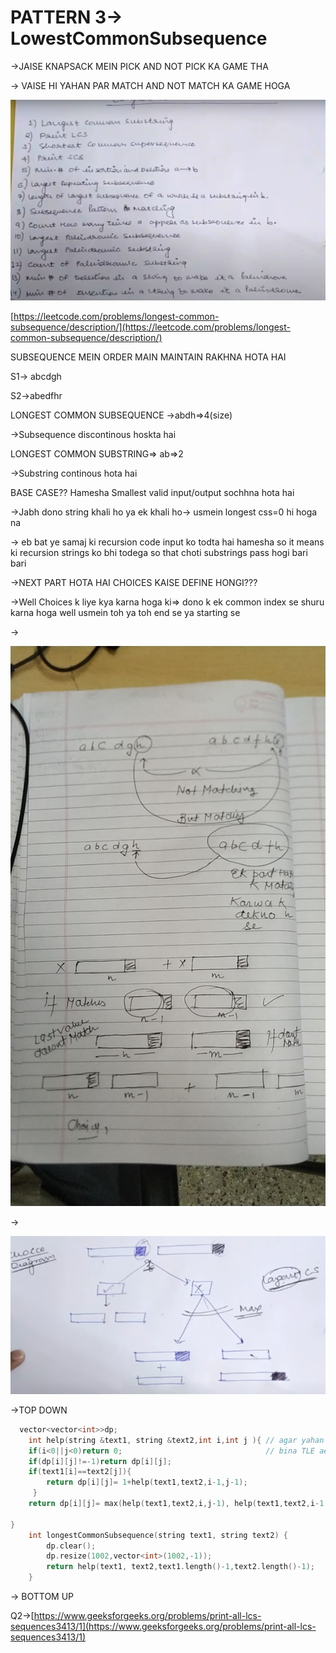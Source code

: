 # **PATTERN 3→ LowestCommonSubsequence**

→JAISE KNAPSACK MEIN PICK AND NOT PICK KA GAME THA

→ VAISE HI YAHAN PAR MATCH AND NOT MATCH KA GAME HOGA

![image 49.png](../../../../../../../Images/image%2049.png)

  

[https://leetcode.com/problems/longest-common-subsequence/description/](https://leetcode.com/problems/longest-common-subsequence/description/)

SUBSEQUENCE MEIN ORDER MAIN MAINTAIN RAKHNA HOTA HAI

S1→ abcdgh

S2→abedfhr

LONGEST COMMON SUBSEQUENCE →abdh⇒4(size)

→Subsequence discontinous hoskta hai

LONGEST COMMON SUBSTRING⇒ ab⇒2

→Substring continous hota hai

  

BASE CASE?? Hamesha Smallest valid input/output sochhna hota hai

→Jabh dono string khali ho ya ek khali ho→ usmein longest css=0 hi hoga na

  

→ eb bat ye samaj ki recursion code input ko todta hai hamesha so it means ki recursion strings ko bhi todega so that choti substrings pass hogi bari bari

→NEXT PART HOTA HAI CHOICES KAISE DEFINE HONGI???

→Well Choices k liye kya karna hoga ki⇒ dono k ek common index se shuru karna hoga well usmein toh ya toh end se ya starting se

→

![image 1 24.png](../../../../../../../Images/image%201%2024.png)

→

![image 2 22.png](../../../../../../../Images/image%202%2022.png)

→TOP DOWN

```C++
  vector<vector<int>>dp;
    int help(string &text1, string &text2,int i,int j ){ // agar yahan bina call by refrence k 
    if(i<0||j<0)return 0;                                // bina TLE aega lol
    if(dp[i][j]!=-1)return dp[i][j];
    if(text1[i]==text2[j]){
        return dp[i][j]= 1+help(text1,text2,i-1,j-1);
     }
    return dp[i][j]= max(help(text1,text2,i,j-1), help(text1,text2,i-1,j));
   
}
    int longestCommonSubsequence(string text1, string text2) {
        dp.clear();
        dp.resize(1002,vector<int>(1002,-1));
        return help(text1, text2,text1.length()-1,text2.length()-1);
    }
```

→ BOTTOM UP

  

  

  

  

Q2→[https://www.geeksforgeeks.org/problems/print-all-lcs-sequences3413/1](https://www.geeksforgeeks.org/problems/print-all-lcs-sequences3413/1)